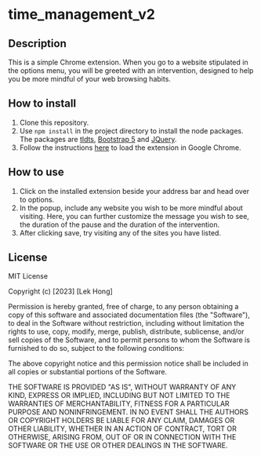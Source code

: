 # time_management_v2
## Description
This is a simple Chrome extension. When you go to a website stipulated in the options menu, you will be greeted with an intervention, designed to help you be more mindful of your web browsing habits.
## How to install
1. Clone this repository.
  2. Use `npm install` in the project directory to install the node packages. The packages are [tldts](https://www.npmjs.com/package/tldts), [Bootstrap 5](https://getbootstrap.com/docs/5.0/getting-started/introduction/) and [JQuery](https://jquery.com/).
3. Follow the instructions [here](https://developer.chrome.com/docs/extensions/mv3/getstarted/development-basics/#:~:text=To%20load%20an%20unpacked%20extension,the%20bottom%20of%20the%20menu.) to load the extension in Google Chrome.
## How to use
1. Click on the installed extension beside your address bar and head over to options.
2. In the popup, include any website you wish to be more mindful about visiting. Here, you can further customize the message you wish to see, the duration of the pause and the duration of the intervention.
3. After clicking save, try visiting any of the sites you have listed.
## License
MIT License

Copyright (c) [2023] [Lek Hong]

Permission is hereby granted, free of charge, to any person obtaining a copy
of this software and associated documentation files (the "Software"), to deal
in the Software without restriction, including without limitation the rights
to use, copy, modify, merge, publish, distribute, sublicense, and/or sell
copies of the Software, and to permit persons to whom the Software is
furnished to do so, subject to the following conditions:

The above copyright notice and this permission notice shall be included in all
copies or substantial portions of the Software.

THE SOFTWARE IS PROVIDED "AS IS", WITHOUT WARRANTY OF ANY KIND, EXPRESS OR
IMPLIED, INCLUDING BUT NOT LIMITED TO THE WARRANTIES OF MERCHANTABILITY,
FITNESS FOR A PARTICULAR PURPOSE AND NONINFRINGEMENT. IN NO EVENT SHALL THE
AUTHORS OR COPYRIGHT HOLDERS BE LIABLE FOR ANY CLAIM, DAMAGES OR OTHER
LIABILITY, WHETHER IN AN ACTION OF CONTRACT, TORT OR OTHERWISE, ARISING FROM,
OUT OF OR IN CONNECTION WITH THE SOFTWARE OR THE USE OR OTHER DEALINGS IN THE
SOFTWARE.
